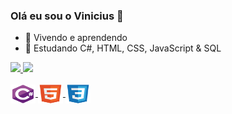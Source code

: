 ### Olá eu sou o Vinicius 👋

- 🔭 Vivendo e aprendendo
- 🌱 Estudando C#, HTML, CSS, JavaScript & SQL

<div>
  <a href="https://github.com/rafaballerini">
  <img height="150em" src="https://github-readme-stats.vercel.app/api?username=vinivpest&show_icons=true&theme=vue-dark&include_all_commits=true&count_private=true"/>
  <img height="130em" src="https://github-readme-stats.vercel.app/api/top-langs/?username=vinivpest&layout=compact&langs_count=7&theme=vue-dark"/>
</div>

<div style="display: inline_block"><br>
  <img align="center" alt="Rafa-Csharp" height="30" width="40" src="https://raw.githubusercontent.com/devicons/devicon/master/icons/csharp/csharp-original.svg">
  <img align="center" alt="Rafa-HTML" height="30" width="40" src="https://raw.githubusercontent.com/devicons/devicon/master/icons/html5/html5-original.svg">
  <img align="center" alt="Rafa-CSS" height="30" width="40" src="https://raw.githubusercontent.com/devicons/devicon/master/icons/css3/css3-original.svg">
 
</div>
